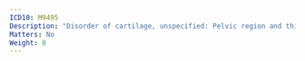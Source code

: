 ```yaml
---
ICD10: M9495
Description: "Disorder of cartilage, unspecified: Pelvic region and thigh"
Matters: No
Weight: 0
---
```


